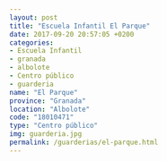 ```yaml
---
layout: post
title: "Escuela Infantil El Parque"
date: 2017-09-20 20:57:05 +0200
categories:
- Escuela Infantil
- granada
- albolote
- Centro público
- guarderia
name: "El Parque"
province: "Granada"
location: "Albolote"
code: "18010471"
type: "Centro público"
img: guarderia.jpg
permalink: /guarderias/el-parque.html
---
```

